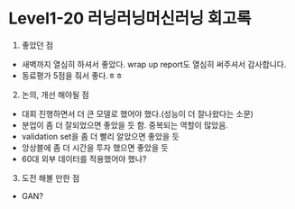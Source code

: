 # Level1-20 러닝러닝머신러닝 회고록

1. 좋았던 점

- 새벽까지 열심히 하셔서 좋았다. wrap up report도 열심히 써주셔서 감사합니다.
- 동료평가 5점을 줘서 좋다.ㅎㅎ

2. 논의, 개선 해야될 점

- 대회 진행하면서 더 큰 모델로 했어야 했다.(성능이 더 잘나왔다는 소문)
- 분업이 좀 더 잘되었으면 좋았을 듯 함. 중복되는 역할이 많았음.
- validation set을 좀 더 빨리 알았으면 좋았을 듯
- 앙상블에 좀 더 시간을 투자 했으면 좋았을 듯
- 60대 외부 데이터를 적용했어야 했나?

3. 도전 해볼 만한 점

- GAN?

